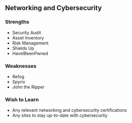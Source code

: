 ## Networking and Cybersecurity ##
### Strengths ###
* Security Audit
* Asset Inventory
* Risk Management
* Shields Up
* HaveIBeenPwned
### Weaknesses ###
* Refog
* Spyrix
* John the Ripper
### Wish to Learn ###
* Any relevant networking and cybersecurity certifications
* Any sites to stay up-to-date with cybersecurity



